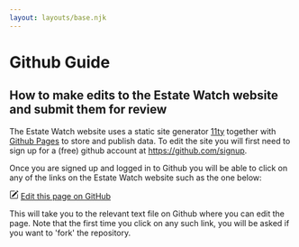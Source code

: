 ```yaml
---
layout: layouts/base.njk
---
```

# Github Guide
## How to make edits to the Estate Watch website and submit them for review

The Estate Watch website uses a static site generator [11ty](https://www.11ty.dev/) together with [Github Pages](https://pages.github.com/) to store and publish data. To edit the site you will first need to sign up for a (free) github account at <https://github.com/signup>.

Once you are signed up and logged in to Github you will be able to click on any of the links on the Estate Watch website such as the one below:

<svg xmlns="http://www.w3.org/2000/svg" width="16" height="16" fill="currentColor" class="bi bi-pencil-square" viewBox="0 0 16 16">
  <path d="M15.502 1.94a.5.5 0 0 1 0 .706L14.459 3.69l-2-2L13.502.646a.5.5 0 0 1 .707 0l1.293 1.293zm-1.75 2.456-2-2L4.939 9.21a.5.5 0 0 0-.121.196l-.805 2.414a.25.25 0 0 0 .316.316l2.414-.805a.5.5 0 0 0 .196-.12l6.813-6.814z"/>
  <path fill-rule="evenodd" d="M1 13.5A1.5 1.5 0 0 0 2.5 15h11a1.5 1.5 0 0 0 1.5-1.5v-6a.5.5 0 0 0-1 0v6a.5.5 0 0 1-.5.5h-11a.5.5 0 0 1-.5-.5v-11a.5.5 0 0 1 .5-.5H9a.5.5 0 0 0 0-1H2.5A1.5 1.5 0 0 0 1 2.5z"/>
</svg>
		      <a href="https://github.com/estatewatch/estatewatch/blob/main/{{ page.inputPath }}">Edit this page on GitHub</a>

This will take you to the relevant text file on Github where you can edit the page. 
Note that the first time you click on any such link, you will be asked if you want to 'fork' the repository. 







